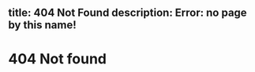 title: 404 Not Found
description: Error: no page by this name!
---

# 404 Not found

<script type="text/javascript"> var GOOG_FIXURL_LANG = 'en'; var GOOG_FIXURL_SITE = 'http://rejuvyesh.com';</script> <script type="text/javascript" src="http://linkhelp.clients.google.com/tbproxy/lh/wm/fixurl.js"></script>
